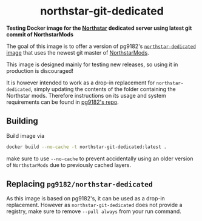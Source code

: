<h1 align="center">northstar-git-dedicated</h1>

**Testing Docker image for the [Northstar](https://northstar.tf) dedicated server using latest git commit of NorthstarMods** 

The goal of this image is to offer a version of pg9182's [`northstar-dedicated` image](https://github.com/pg9182/northstar-dedicated/) that uses the newest git master of [NorthstarMods](https://github.com/R2Northstar/NorthstarMods).

This image is designed mainly for testing new releases, so using it in production is discouraged!

It is however intended to work as a drop-in replacement for `northstar-dedicated`, simply updating the contents of the folder containing the Northstar mods. Therefore instructions on its usage and system requirements can be found in [pg9182's repo](https://github.com/pg9182/northstar-dedicated/).

## Building

Build image via

```bash
docker build --no-cache -t northstar-git-dedicated:latest .
```

make sure to use `--no-cache` to prevent accidentally using an older version of `NorthstarMods` due to previously cached layers.

## Replacing `pg9182/northstar-dedicated`

As this image is based on pg9182's, it can be used as a drop-in replacement. However as `northstar-git-dedicated` does not provide a registry, make sure to remove `--pull always` from your run command.
